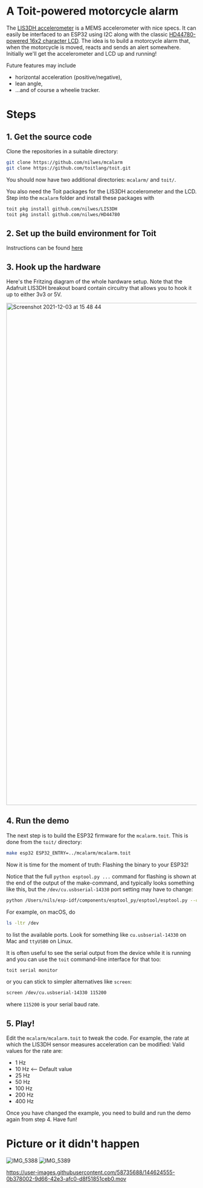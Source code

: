 # A Toit-powered motorcycle alarm

The [LIS3DH accelerometer](https://www.st.com/en/mems-and-sensors/lis3dh.html) is a MEMS accelerometer with nice specs. It can easily be interfaced to an ESP32 using I2C along with the classic [HD44780-powered 16x2 character LCD](https://www.adafruit.com/product/181). The idea is to build a motorcycle alarm that, when the motorcycle is moved, reacts and sends an alert somewhere. Initially we'll get the accelerometer and LCD up and running!

Future features may include
- horizontal acceleration (positive/negative),
- lean angle,
- ...and of course a wheelie tracker.

# Steps

## 1. Get the source code

Clone the repositories in a suitable directory:

``` sh
git clone https://github.com/nilwes/mcalarm
git clone https://github.com/toitlang/toit.git
```
You should now have two additional directories: `mcalarm/` and `toit/`.

You also need the Toit packages for the LIS3DH accelerometer and the LCD. Step into the `mcalarm` folder and install these packages with
```sh
toit pkg install github.com/nilwes/LIS3DH
toit pkg install github.com/nilwes/HD44780
```



## 2. Set up the build environment for Toit

Instructions can be found [here](https://github.com/toitlang/toit/blob/master/README.md)

## 3. Hook up the hardware

Here's the Fritzing diagram of the whole hardware setup. Note that the Adafruit LIS3DH breakout board contain circuitry that allows you to hook it up to either 3v3 or 5V.

<img width="1327" alt="Screenshot 2021-12-03 at 15 48 44" src="https://user-images.githubusercontent.com/58735688/144622289-d21bd520-5c67-4298-af13-d95438f04810.png">


## 4. Run the demo

The next step is to build the ESP32 firmware for the `mcalarm.toit`. This is done from the `toit/` directory:

``` sh
make esp32 ESP32_ENTRY=../mcalarm/mcalarm.toit
```

Now it is time for the moment of truth: Flashing the binary to your ESP32!

Notice that the full `python esptool.py ...` command for flashing is shown at the end of the output of the make-command, and typically looks something like this, but the `/dev/cu.usbserial-14330` port setting may have to change:

``` sh
python /Users/nils/esp-idf/components/esptool_py/esptool/esptool.py --chip esp32 --port /dev/cu.usbserial-14330 --baud 921600 --before default_reset --after hard_reset write_flash -z --flash_mode dio --flash_freq 40m --flash_size detect 0xd000 /Users/nils/toit/toit/build/esp32/ota_data_initial.bin 0x1000 /Users/nils/toit/toit/build/esp32/bootloader/bootloader.bin 0x10000 /Users/nils/toit/toit/build/esp32/toit.bin 0x8000 /Users/nils/toit/toit/build/esp32/partitions.bin
```

For example, on macOS, do 
```sh
ls -ltr /dev
```
to list the available ports. Look for something like `cu.usbserial-14330` on Mac and `ttyUSB0` on Linux.

It is often useful to see the serial output from the device while it is running and you can use the `toit` command-line interface for that too:

``` sh
toit serial monitor
```

or you can stick to simpler alternatives like `screen`:

``` sh
screen /dev/cu.usbserial-14330 115200
```
where `115200` is your serial baud rate.

## 5. Play!

Edit the `mcalarm/mcalarm.toit` to tweak the code. For example, the rate at which the LIS3DH sensor measures acceleration can be modified:
Valid values for the rate are:
- 1  Hz
- 10 Hz <-- Default value
- 25 Hz
- 50 Hz
- 100 Hz
- 200 Hz
- 400 Hz

Once you have changed the example, you need to build and run the demo again from step 4. Have fun!

# Picture or it didn't happen
![IMG_5388](https://user-images.githubusercontent.com/58735688/144619133-8cb1eca7-a054-4d21-a945-16ed4b565f1a.JPG)
![IMG_5389](https://user-images.githubusercontent.com/58735688/144619174-6a55c2f6-9d8e-460e-b3e0-222d77bd6043.JPG)


https://user-images.githubusercontent.com/58735688/144624555-0b378002-9d66-42e3-afc0-d8f51851ceb0.mov


